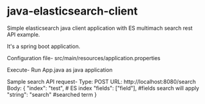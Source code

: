 # java-elasticsearch-client
Simple elasticsearch java client application with ES multimach search rest API example.

It's a spring boot application.

Configuration file-
src/main/resources/application.properties

Execute-
Run App.java as java application

Sample search API request-
Type: POST
URL: http://localhost:8080/search
Body: 
{
  "index": "test",      # ES index
  "fields": ["field"],  #fields search will apply
  "string": "search"    #searched term
}
